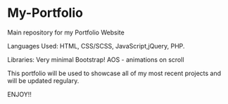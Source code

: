 # My-Portfolio
Main repository for my Portfolio Website

Languages Used: 
HTML, CSS/SCSS, JavaScript,jQuery, PHP.

Libraries:
Very minimal Bootstrap!
AOS - animations on scroll

This portfolio will be used to showcase all of my most recent projects and will be updated regulary.


ENJOY!!
